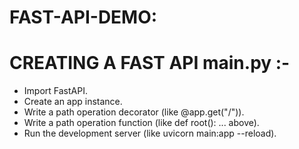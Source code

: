 # FAST-API-DEMO: 

# CREATING A FAST API main.py :-

* Import FastAPI.  
* Create an app instance.
* Write a path operation decorator (like @app.get("/")).
* Write a path operation function (like def root(): ... above).
* Run the development server (like uvicorn main:app --reload).
